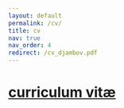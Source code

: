 ```yaml
---
layout: default
permalink: /cv/
title: cv
nav: true
nav_order: 4
redirect: /cv_djambov.pdf
---
```


<div class="post">
<h1 class="post-title"><a href="../assets/pdf/cv_djambov.pdf">curriculum vitæ</a></h1>
</div>
